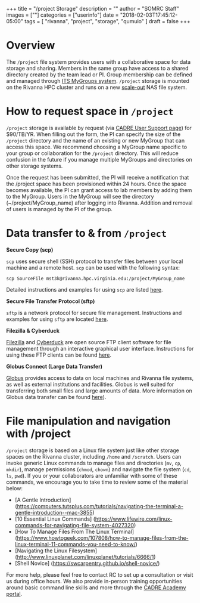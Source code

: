 +++
title = "/project Storage"
description = ""
author = "SOMRC Staff"
images = [""]
categories = ["userinfo"]
date = "2018-02-03T17:45:12-05:00"
tags = [
    "rivanna", 
    "project",
    "storage",
    "qumulo"
]
draft = false
+++

# Overview

The `/project` file system provides users with a collaborative space for data storage and sharing. Members in the same group have access to a shared directory created by the team lead or PI. Group membership can be defined and managed through [ITS MyGroups system](http://its.virginia.edu/mygroups/). `/project` storage is mounted on the Rivanna HPC cluster and runs on a new [scale-out](http://whatis.techtarget.com/definition/scale-out-storage) NAS file system.

# How to request space in `/project`
 
`/project` storage is available by request (via [CADRE User Support page](https://cadre.virginia.edu/user-support)) for $90/TB/YR. When filling out the form, the PI can specify the size of the `/project` directory and the name of an existing or new MyGroup that can access this space. We recommend choosing a MyGroup name specific to your group or collaboration for the `/project` directory. This will reduce confusion in the future if you manage multiple MyGroups and directories on other storage systems.
 
Once the request has been submitted, the PI will receive a notification that the /project space has been provisioned within 24 hours. Once the space becomes available, the PI can grant access to lab members by adding them to the MyGroup. Users in the MyGroup will see the directory (~/project/MyGroup_name) after logging into Rivanna. Addition and removal of users is managed by the PI of the group.
 
# Data transfer to & from `/project`

<div class="bd-callout bd-callout-warning">
<b>Secure Copy (scp)</b> 
<p><code>scp</code> uses secure shell (SSH) protocol to transfer files between your local machine and a remote host. <code>scp</code> can be used with the following syntax:</p>
<p><code>scp SourceFile mst3k@rivanna.hpc.virginia.edu:/project/MyGroup_name</code></p>
<p>Detailed instructions and examples for using <code>scp</code> are listed <a href ="https://discuss.rc.virginia.edu/t/secure-copy-scp/740">here</a>.</p>
</div>

<div class="bd-callout bd-callout-warning">
<b>Secure File Transfer Protocol (sftp)</b> 
<p><code>sftp</code> is a network protocol for secure file management. Instructions and examples for using <code>sftp</code> are located <a href = "https://discuss.rc.virginia.edu/t/secure-file-transfer-protocol-sftp/741">here</a>.</p>
</div>

<div class="bd-callout bd-callout-warning">
<b>Filezilla & Cyberduck</b> 
<p><a href="https://filezilla-project.org/">Filezilla</a> and <a href="https://cyberduck.io/">Cyberduck</a> are open source FTP client software for file management through an interactive graphical user interface. Instructions for using these FTP clients can be found <a href ="https://discuss.rc.virginia.edu/t/file-management-with-an-ftp-client/742">here</a>.</p>
</div>

<div class="bd-callout bd-callout-warning">
<b>Globus Connect (Large Data Transfer)</b>
<p><a href="https://www.globus.org/">Globus</a> provides access to data on local machines and Rivanna file systems, as well as external institutions and facilities. Globus is well suited for transferring both small files and large amounts of data. More information on Globus data transfer can be found <a href ="https://discuss.rc.virginia.edu/t/globus-connect-data-transfer-introduction/345">here</a>).</p>
</div>
 
# File manipulation and navigation with /project
 
`/project` storage is based on a Linux file system just like other storage spaces on the Rivanna cluster, including `/home` and `/scratch`. Users can invoke generic Linux commands to manage files and directories (`mv`, `cp`, `mkdir`), manage permissions (`chmod`, `chown`) and navigate the file system (`cd`, `ls`, `pwd`).  If you or your collaborators are unfamiliar with some of these commands, we encourage you to take time to review some of the material below:

- [A Gentle Introduction] (https://computers.tutsplus.com/tutorials/navigating-the-terminal-a-gentle-introduction--mac-3855)
- [10 Essential Linux Commands] (https://www.lifewire.com/linux-commands-for-navigating-file-system-4027320)
- [How To Manage Files From The Linux Terminal] (https://www.howtogeek.com/107808/how-to-manage-files-from-the-linux-terminal-11-commands-you-need-to-know/)
- [Navigating the Linux Filesystem] (http://www.linuxplanet.com/linuxplanet/tutorials/6666/1)
- [Shell Novice] (https://swcarpentry.github.io/shell-novice/)

For more help, please feel free to contact RC to set up a consultation or visit us during office hours. We also provide in-person training opportunities around basic command line skills and more through the [CADRE Academy portal](https://education.cadre.virginia.edu/#/home).
